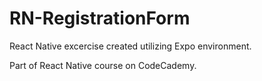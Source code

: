 # RN-RegistrationForm
React Native excercise created utilizing Expo environment.

Part of React Native course on CodeCademy.

